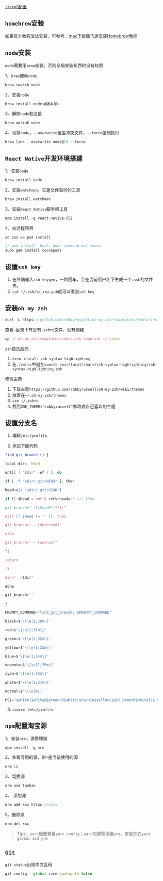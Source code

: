 
[`iterm2`配置](https://lhajh.github.io/mac/2018/04/25/Iterm2-usage-and-skills.html)

## `homebrew`安装

如果官方教程没法安装，可参考：[mac下镜像飞速安装Homebrew教程](https://zhuanlan.zhihu.com/p/90508170)

## `node`安装

`node`需要用`brew`安装，否则全局安装东西时没有权限

1、`brew`搜索`node`
```js
brew search node
```

2、安装`node`
```js
brew install node<@版本号>
```

3、解除`node`软连接
```js
brew unlink node
```

4、切换`node`，`--overwrite`覆盖冲突文件，`--force`强制执行
```js
brew link --overwrite node@10 --force
```

## `React Native`开发环境搭建

1、安装`node`
```js
brew install node
```

2、安装`watchman`，它是文件监听的工具
```js
brew install watchman
```

3、安装`React Native`脚手架工具
```js
npm install -g react-native-cli
```

4、拉远程项目
```js
cd ios && pod install

// pod install -bash: pod: command not found
sudo gem install cocoapods
```

## 设置`ssh key`
1. 在终端输入`ssh-keygen`，一路回车，会在当前用户名下生成一个`.ssh`的文件夹。
2. `cat ~/.ssh/id_rsa.pub`就可以看到`ssh key`

## 安装`oh my zsh`
```js
curl -L https://github.com/robbyrussell/oh-my-zsh/raw/master/tools/install.sh | sh
```

查看`~`目录下有没有`.zshrc`文件，没有创建
```js
cp ~/.oh-my-zsh/templates/zshrc.zsh-template ~/.zshrc
```

`zsh`语法高亮
1. `brew install zsh-syntax-highlighting`
2. 在`./zshrc`中追加`source /usr/local/share/zsh-syntax-highlighting/zsh-syntax-highlighting.zsh`

修改主题
1. 下载主题`https://github.com/robbyrussell/oh-my-zsh/wiki/themes`
2. 放置在`~/.oh-my-zsh/themes`
3. `vim ~/.zshrc`
4. 找到`ZSH_THEME="robbyrussell"`修改成自己喜欢的主题


## 设置分支名

1. 编辑`/etc/profile`

2. 添加下面代码
```js
find_git_branch () {

local dir=. head

until [ "$dir" -ef / ]; do

if [ -f "$dir/.git/HEAD" ]; then

head=$(< "$dir/.git/HEAD")

if [[ $head = ref:\ refs/heads/* ]]; then

git_branch=" (${head#*/*/})"

elif [[ $head != '' ]]; then

git_branch=" → (detached)"

else

git_branch=" → (unknow)"

fi

return

fi

dir="../$dir"

done

git_branch=''

}

PROMPT_COMMAND="find_git_branch; $PROMPT_COMMAND"

black=$'\[\e[1;30m\]'

red=$'\[\e[1;31m\]'

green=$'\[\e[1;32m\]'

yellow=$'\[\e[1;33m\]'

blue=$'\[\e[1;34m\]'

magenta=$'\[\e[1;35m\]'

cyan=$'\[\e[1;36m\]'

white=$'\[\e[1;37m\]'

normal=$'\[\e[m\]'

PS1="$white[$white@$green\h$white:$cyan\W$yellow\$git_branch$white]\$ $normal"
```
3. `source /etc/profile`

## `npm`配置淘宝源

1、安装`nrm`，源管理器
```js
npm install -g nrm
```

2、查看可用的源，带`*`是当前使用的源
```js
nrm ls
```

3、切换源
```js
nrm use taobao
```

4、 添加源
```js
nrm add xxx https://xxxx
```

5、删除源
```js
nrm del xxx
```

> Tips：`yarn`配置查看`yarn config`；`yarn`的源管理器`yrm`，安装方式`yarn global add yrm`

## `Git`

`git status`出现中文乱码
```js
git config --global core.quotepath false
```
